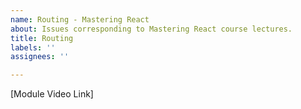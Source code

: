 ```yaml
---
name: Routing - Mastering React
about: Issues corresponding to Mastering React course lectures.
title: Routing
labels: ''
assignees: ''

---
```


[Module Video Link]

